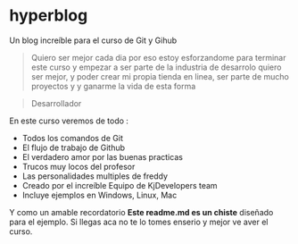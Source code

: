 
# hyperblog
Un blog increíble para el curso de Git y Gihub

> Quiero  ser mejor cada dia por eso estoy esforzandome para terminar este curso  y empezar a ser parte de la industria de desarrolo  quiero  ser mejor, y poder crear mi propia tienda en linea, ser parte de mucho proyectos y y ganarme la vida de esta forma

> Desarrollador

En este curso veremos de todo :
* Todos los comandos de Git
* El flujo  de trabajo de Github
* El verdadero  amor por las buenas practicas 
* Trucos muy locos del profesor 
* Las personalidades multiples de freddy 
* Creado por el increíble Equipo de KjDevelopers team 
* Incluye ejemplos en Windows, Linux,  Mac

Y como un amable recordatorio **Este readme.md es un chiste** diseñado  para el ejemplo. Si llegas aca no  te lo tomes enserio y mejor ve aver el curso.